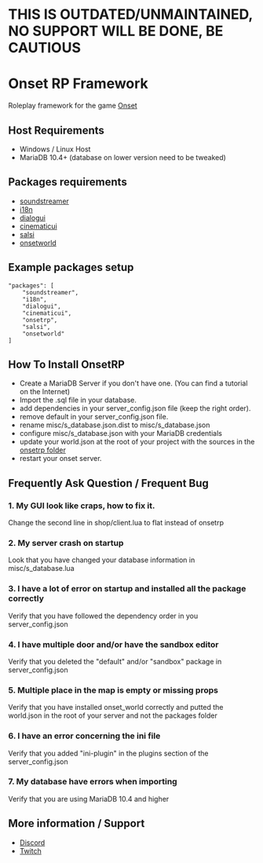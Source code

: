 # THIS IS OUTDATED/UNMAINTAINED, NO SUPPORT WILL BE DONE, BE CAUTIOUS

# Onset RP Framework

Roleplay framework for the game [Onset](https://store.steampowered.com/app/1105810/Onset/)

## Host Requirements

- Windows / Linux Host
- MariaDB 10.4+ (database on lower version need to be tweaked)

## Packages requirements

- [soundstreamer](https://github.com/Sheaven/SoundStreamer)
- [i18n](https://github.com/OnfireNetwork/i18n)
- [dialogui](https://github.com/OnfireNetwork/dialogui)
- [cinematicui](https://github.com/rdlh/cinematicui)
- [salsi](https://github.com/Onset-RP/salsi)
- [onsetworld](https://github.com/Onset-RP/onsetworld)

## Example packages setup
```
"packages": [
    "soundstreamer",
    "i18n",
    "dialogui",
    "cinematicui",
    "onsetrp",
    "salsi",
    "onsetworld"
]
```

## How To Install OnsetRP

- Create a MariaDB Server if you don't have one. (You can find a tutorial on the Internet)
- Import the .sql file in your database.
- add dependencies in your server_config.json file (keep the right order).
- remove default in your server_config.json file.
- rename misc/s_database.json.dist to misc/s_database.json
- configure misc/s_database.json with your MariaDB credentials
- update your world.json at the root of your project with the sources in the [onsetrp folder](https://github.com/frederic2ec/onsetrp/blob/master/world.json)
- restart your onset server.

## Frequently Ask Question / Frequent Bug
### 1. My GUI look like craps, how to fix it.
Change the second line in shop/client.lua to flat instead of onsetrp
### 2. My server crash on startup
Look that you have changed your database information in misc/s_database.lua
### 3. I have a lot of error on startup and installed all the package correctly
Verify that you have followed the dependency order in you server_config.json
### 4. I have multiple door and/or have the sandbox editor
Verify that you deleted the "default" and/or "sandbox" package in server_config.json
### 5. Multiple place in the map is empty or missing props
Verify that you have installed onset_world correctly and putted the world.json in the root of your server and not the packages folder
### 6. I have an error concerning the ini file
Verify that you added "ini-plugin" in the plugins section of the server_config.json
### 7. My database have errors when importing
Verify that you are using MariaDB 10.4 and higher

## More information / Support

- [Discord](https://discord.gg/ejRhqMF)
- [Twitch](https://twitch.tv/frederiic2ec)
